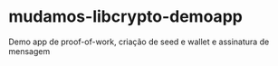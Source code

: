 # mudamos-libcrypto-demoapp
Demo app de proof-of-work, criação de seed e wallet e assinatura de mensagem
